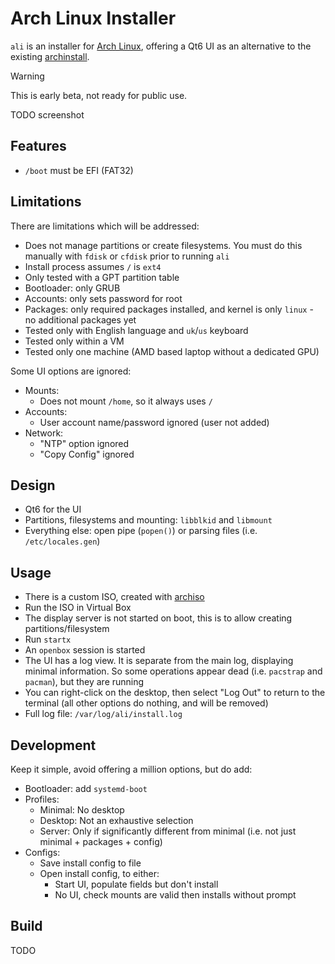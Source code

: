 # Arch Linux Installer
`ali` is an installer for [Arch Linux](https://archlinux.org/), offering a Qt6 UI as an alternative to the existing [archinstall](https://wiki.archlinux.org/title/Archinstall).

> [!WARNING]
> This is early beta, not ready for public use.

TODO screenshot

## Features
- `/boot` must be EFI (FAT32) 

## Limitations
There are limitations which will be addressed:

- Does not manage partitions or create filesystems. You must do this manually with `fdisk` or `cfdisk` prior to running `ali`
- Install process assumes `/` is `ext4`
- Only tested with a GPT partition table
- Bootloader: only GRUB
- Accounts: only sets password for root
- Packages: only required packages installed, and kernel is only `linux` - no additional packages yet
- Tested only with English language and `uk`/`us` keyboard
- Tested only within a VM
- Tested only one machine (AMD based laptop without a dedicated GPU)

Some UI options are ignored:
- Mounts:
  - Does not mount `/home`, so it always uses `/`
- Accounts:
  - User account name/password ignored (user not added)
- Network:
  - "NTP" option ignored
  - "Copy Config" ignored

## Design
- Qt6 for the UI
- Partitions, filesystems and mounting: `libblkid` and `libmount`
- Everything else: open pipe (`popen()`) or parsing files (i.e. `/etc/locales.gen`)


## Usage
- There is a custom ISO, created with [archiso](https://wiki.archlinux.org/title/Archiso)
- Run the ISO in Virtual Box
- The display server is not started on boot, this is to allow creating partitions/filesystem
- Run `startx`
- An `openbox` session is started
- The UI has a log view. It is separate from the main log, displaying minimal information. So some operations appear dead (i.e. `pacstrap` and `pacman`), but they are running
- You can right-click on the desktop, then select "Log Out" to return to the terminal (all other options do nothing, and will be removed)
- Full log file: `/var/log/ali/install.log`


## Development
Keep it simple, avoid offering a million options, but do add:

- Bootloader: add `systemd-boot`
- Profiles:
  - Minimal: No desktop
  - Desktop: Not an exhaustive selection
  - Server: Only if significantly different from minimal (i.e. not just minimal + packages + config)
- Configs:
  - Save install config to file
  - Open install config, to either:
    - Start UI, populate fields but don't install
    - No UI, check mounts are valid then installs without prompt
  
  
## Build
TODO
